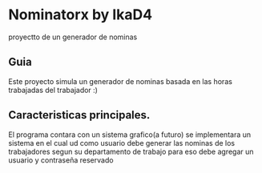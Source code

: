 # Nominatorx by lkaD4
proyectto de un generador de nominas

## Guia

Este proyecto simula un generador de nominas basada en las horas trabajadas del trabajador :)

## Caracteristicas principales.

El programa contara con un sistema grafico(a futuro) se implementara un sistema en el cual ud como usuario debe generar las nominas de los trabajadores segun su departamento de trabajo
para eso debe agregar un usuario y contraseña reservado
